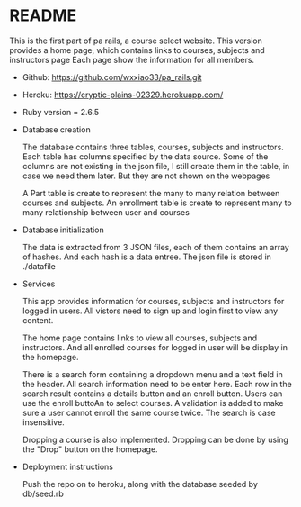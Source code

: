 # README

This is the first part of pa rails, a course select website.
This version provides a home page, which contains links to courses, subjects and instructors page
Each page show the information for all members.

- Github: https://github.com/wxxiao33/pa_rails.git

- Heroku: https://cryptic-plains-02329.herokuapp.com/

* Ruby version = 2.6.5

* Database creation

  The database contains three tables, courses, subjects and instructors. Each table has columns specified by the data source. Some of the columns are not existing in the json file, I still create them in the table, in case we need them later. But they are not shown on the webpages

  A Part table is create to represent the many to many relation between courses and subjects. An enrollment table is create to represent many to many relationship between user and courses

* Database initialization

  The data is extracted from 3 JSON files, each of them contains an array of hashes. And each hash is a data entree. The json file is stored in ./datafile

* Services

  This app provides information for courses, subjects and instructors for logged in users. All vistors need to sign up and login first to view any content.

  The home page contains links to view all courses, subjects and instructors. And all enrolled courses for logged in user will be display in the homepage.

  There is a search form containing a dropdown menu and a text field in the header. All search information need to be enter here. Each row in the search result contains a details button and an enroll button. Users can use the enroll buttoAn to select courses. A validation is added to make sure a user cannot enroll the same course twice. The search is case insensitive.

  Dropping a course is also implemented. Dropping can be done by using the "Drop" button on the homepage.

- Deployment instructions

  Push the repo on to heroku, along with the database seeded by db/seed.rb
